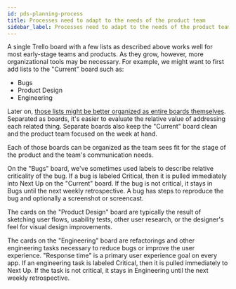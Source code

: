 ```yaml
---
id: pds-planning-process
title: Processes need to adapt to the needs of the product team
sidebar_label: Processes need to adapt to the needs of the product team
---
```


A single Trello board with a few lists as described above works well for most
early-stage teams and products. As they grow, however, more organizational tools
may be necessary. For example, we might want to first add lists to the "Current"
board such as:

-   Bugs
-   Product Design
-   Engineering

Later on, [those lists might be better organized as entire boards
themselves](https://tbot.io/trello-gdocs-uservoice). Separated as boards, it's
easier to evaluate the relative value of addressing each related thing. Separate
boards also keep the "Current" board clean and the product team focused on the
week at hand.

Each of those boards can be organized as the team sees fit for the stage of the
product and the team's communication needs.

On the "Bugs" board, we've sometimes used labels to describe relative
criticality of the bug. If a bug is labeled Critical, then it is pulled
immediately into Next Up on the "Current" board. If the bug is not critical, it
stays in Bugs until the next weekly retrospective. A bug has steps to reproduce
the bug and optionally a screenshot or screencast.

The cards on the "Product Design" board are typically the result of sketching
user flows, usability tests, other user research, or the designer's feel for
visual design improvements.

The cards on the "Engineering" board are refactorings and other engineering
tasks necessary to reduce bugs or improve the user experience. "Response time"
is a primary user experience goal on every app. If an engineering task is
labeled Critical, then it is pulled immediately to Next Up. If the task is not
critical, it stays in Engineering until the next weekly retrospective.
